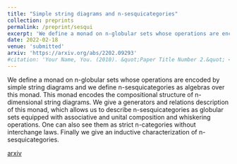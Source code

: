```yaml
---
title: "Simple string diagrams and n-sesquicategories"
collection: preprints
permalink: /preprint/sesqui
excerpt: 'We define a monad on n-globular sets whose operations are encoded by simple string diagrams and we define n-sesquicategories as algebras over this monad. This monad encodes the compositional structure of n-dimensional string diagrams. We give a generators and relations description of this monad, which allows us to describe n-sesquicategories as globular sets equipped with associative and unital composition and whiskering operations. One can also see them as strict n-categories without interchange laws. Finally we give an inductive characterization of n-sesquicategories.'
date: 2022-02-18
venue: 'submitted'
arxiv: 'https://arxiv.org/abs/2202.09293'
#citation: 'Your Name, You. (2010). &quot;Paper Title Number 2.&quot; <i>Journal 1</i>. 1(2).'
---
```

We define a monad on n-globular sets whose operations are encoded by simple string diagrams and we define n-sesquicategories as algebras over this monad. This monad encodes the compositional structure of n-dimensional string diagrams. We give a generators and relations description of this monad, which allows us to describe n-sesquicategories as globular sets equipped with associative and unital composition and whiskering operations. One can also see them as strict n-categories without interchange laws. Finally we give an inductive characterization of n-sesquicategories. 

[arxiv](https://arxiv.org/abs/2202.09293)









